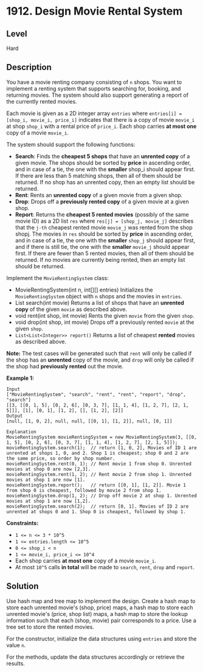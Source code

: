 # 1912. Design Movie Rental System
## Level
Hard

## Description
You have a movie renting company consisting of `n` shops. You want to implement a renting system that supports searching for, booking, and returning movies. The system should also support generating a report of the currently rented movies.

Each movie is given as a 2D integer array `entries` where `entries[i] = [shop_i, movie_i, price_i]` indicates that there is a copy of movie `movie_i` at shop `shop_i` with a rental price of `price_i`. Each shop carries **at most one** copy of a movie `movie_i`.

The system should support the following functions:

* **Search**: Finds the **cheapest 5 shops** that have an **unrented copy** of a given movie. The shops should be sorted by **price** in ascending order, and in case of a tie, the one with the **smaller** shop_i should appear first. If there are less than 5 matching shops, then all of them should be returned. If no shop has an unrented copy, then an empty list should be returned.
* **Rent**: Rents an **unrented copy** of a given movie from a given shop.
* **Drop**: Drops off a **previously rented copy** of a given movie at a given shop.
* **Report**: Returns the **cheapest 5 rented movies** (possibly of the same movie ID) as a 2D list `res` where `res[j] = [shop_j, movie_j]` describes that the `j-th` cheapest rented movie `movie_j` was rented from the shop shopj. The movies in `res` should be sorted by **price** in ascending order, and in case of a tie, the one with the **smaller** `shop_j` should appear first, and if there is still tie, the one with the **smaller** `movie_j` should appear first. If there are fewer than 5 rented movies, then all of them should be returned. If no movies are currently being rented, then an empty list should be returned.

Implement the `MovieRentingSystem` class:

* MovieRentingSystem(int n, int[][] entries) Initializes the `MovieRentingSystem` object with `n` shops and the movies in `entries`.
* List<Integer> search(int movie) Returns a list of shops that have an **unrented copy** of the given `movie` as described above.
* void rent(int shop, int movie) Rents the given `movie` from the given `shop`.
* void drop(int shop, int movie) Drops off a previously rented `movie` at the given `shop`.
* `List<List<Integer>> report()` Returns a list of cheapest **rented** movies as described above.

**Note:** The test cases will be generated such that `rent` will only be called if the shop has an **unrented** copy of the movie, and `drop` will only be called if the shop had **previously rented** out the movie.

**Example 1:**
```
Input
["MovieRentingSystem", "search", "rent", "rent", "report", "drop", "search"]
[[3, [[0, 1, 5], [0, 2, 6], [0, 3, 7], [1, 1, 4], [1, 2, 7], [2, 1, 5]]], [1], [0, 1], [1, 2], [], [1, 2], [2]]
Output
[null, [1, 0, 2], null, null, [[0, 1], [1, 2]], null, [0, 1]]

Explanation
MovieRentingSystem movieRentingSystem = new MovieRentingSystem(3, [[0, 1, 5], [0, 2, 6], [0, 3, 7], [1, 1, 4], [1, 2, 7], [2, 1, 5]]);
movieRentingSystem.search(1);  // return [1, 0, 2], Movies of ID 1 are unrented at shops 1, 0, and 2. Shop 1 is cheapest; shop 0 and 2 are the same price, so order by shop number.
movieRentingSystem.rent(0, 1); // Rent movie 1 from shop 0. Unrented movies at shop 0 are now [2,3].
movieRentingSystem.rent(1, 2); // Rent movie 2 from shop 1. Unrented movies at shop 1 are now [1].
movieRentingSystem.report();   // return [[0, 1], [1, 2]]. Movie 1 from shop 0 is cheapest, followed by movie 2 from shop 1.
movieRentingSystem.drop(1, 2); // Drop off movie 2 at shop 1. Unrented movies at shop 1 are now [1,2].
movieRentingSystem.search(2);  // return [0, 1]. Movies of ID 2 are unrented at shops 0 and 1. Shop 0 is cheapest, followed by shop 1.
```

**Constraints:**

* `1 <= n <= 3 * 10^5`
* `1 <= entries.length <= 10^5`
* `0 <= shop_i < n`
* `1 <= movie_i, price_i <= 10^4`
* Each shop carries **at most one** copy of a movie `movie_i`.
* At most `10^5` calls **in total** will be made to `search`, `rent`, `drop` and `report`.

## Solution
Use hash map and tree map to implement the design. Create a hash map to store each unrented movie's (shop, price) maps, a hash map to store each unrented movie's (price, shop list) maps, a hash map to store the lookup information such that each (shop, movie) pair corresponds to a price. Use a tree set to store the rented movies.

For the constructor, initialize the data structures using `entries` and store the value `n`.

For the methods, update the data structures accordingly or retrieve the results.
